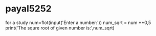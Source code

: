 # payal5252
for a study
num=flot(input('Enter a number:'))
num_sqrt = num **0,5
print('The squre root of given number is:',num_sqrt)
